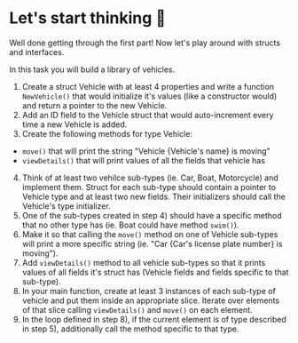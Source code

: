 # Let's start thinking :large_blue_circle:

Well done getting through the first part! Now let's play around with structs and interfaces.

In this task you will build a library of vehicles.

1. Create a struct Vehicle with at least 4 properties and write a function `NewVehicle()` that would initialize it's values (like a constructor would) and return a pointer to the new Vehicle.
2. Add an ID field to the Vehicle struct that would auto-increment every time a new Vehicle is added.
3. Create the following methods for type Vehicle:
- `move()` that will print the string "Vehicle {Vehicle's name} is moving"
- `viewDetails()` that will print values of all the fields that vehicle has
4. Think of at least two vehilce sub-types (ie. Car, Boat, Motorcycle) and implement them. Struct for each sub-type should contain a pointer to Vehicle type and at least two new fields. Their initializers should call the Vehicle's type initializer.
5. One of the sub-types created in step 4) should have a specific method that no other type has (ie. Boat could have method `swim()`).
6. Make it so that calling the `move()` method on one of Vehicle sub-types will print a more specific string (ie. "Car {Car's license plate number} is moving").
7. Add `viewDetails()` method to all vehicle sub-types so that it prints values of all fields it's struct has (Vehicle fields and fields specific to that sub-type).
8. In your main function, create at least 3 instances of each sub-type of vehicle and put them inside an appropriate slice. Iterate over elements of that slice calling `viewDetails()` and `move()` on each element.
9. In the loop defined in step 8), if the current element is of type described in step 5), additionally call the method specific to that type.
